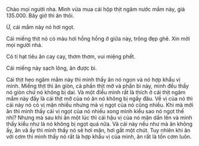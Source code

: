 Chào mọi người nha. Mình vừa mua cái hộp thịt ngâm nước mắm này, giá 135.000. Bây giờ thì ăn thôi.

Ừ, cái mắm này nó hơi ngọt.

Cái miếng thịt nó có màu hơi hồng hồng ở giữa này, trông đẹp ghê. Xin mời mọi người nhá.

Có tí hạt tiêu ăn cay cay, thơm thơm, vui miệng phết.

Cái miếng này sạch lông, ăn được bì.

Cái thịt heo ngâm mắm này thì mình thấy ăn nó ngon và nó hợp khẩu vị mình. Miếng thịt thì ăn giòn, cả phần thịt mỡ và phần bì này, mình đều thấy nó giòn chứ nó không bị dai. Và một điều mình rất là thích ở cái thịt ngâm mắm này đấy là cái thịt mỡ của nó ăn nó không bị ngấy đâu. Về vị của nó thì cái này nó có vị mặn nhiều nhưng mà vị ngọt của nó cũng nhiều. Khi mà mới ăn thì mình thấy cái vị ngọt của nó nhiều xong mình kiểu sao nó ngọt thế nhỉ? Nhưng mà sau khi ăn một lúc thì cái hậu vị của nó mặn dần lên và mình thấy kiểu như là nó không bị ngọt quá nữa. Và cái này nếu như mà ăn không ấy, ăn vã ấy thì mình thấy nó sẽ hơi mặn, hơi gắt một chút. Tuy nhiên khi ăn với cơm thì mình thấy nó rất là hợp khẩu vị của mình, ăn rất là tốn cơm luôn.